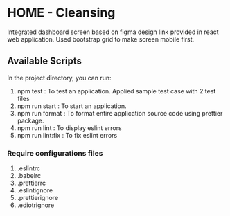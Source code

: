# HOME - Cleansing

Integrated dashboard screen based on figma design link provided in react web application. Used bootstrap grid to make screen mobile first.

## Available Scripts

In the project directory, you can run:

1. npm test : To test an application. Applied sample test case with 2 test files
2. npm run start : To start an application.
3. npm run format : To format entire application source code using prettier package.
4. npm run lint : To display eslint errors
5. npm run lint:fix : To fix eslint errors

### Require configurations files

1. .eslintrc
2. .babelrc
3. .prettierrc
4. .eslintignore
5. .prettierignore
6. .ediotrignore
